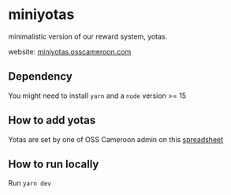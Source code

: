 # miniyotas
minimalistic version of our reward system, yotas.

website: [miniyotas.osscameroon.com](https//miniyotas.osscameroon.com)

## Dependency
You might need to install `yarn` and a `node` version >= 15 

## How to add yotas
Yotas are set by one of OSS Cameroon admin on this [spreadsheet](https://docs.google.com/spreadsheets/d/1T3eiwqCds2kvBsC2L4vh2kEE8zCa3ZaNHzB30spRHpw)

## How to run locally
Run `yarn dev`

